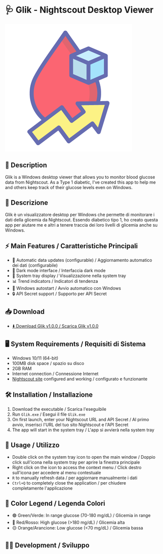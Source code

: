 # 🩺 Glik - Nightscout Desktop Viewer

![Glik Logo](src/assets/logo_glik.png)

## 📝 Description
Glik is a Windows desktop viewer that allows you to monitor blood glucose data from Nightscout. As a Type 1 diabetic, I've created this app to help me and others keep track of their glucose levels even on Windows.

## 📝 Descrizione
Glik è un visualizzatore desktop per Windows che permette di monitorare i dati della glicemia da Nightscout. Essendo diabetico tipo 1, ho creato questa app per aiutare me e altri a tenere traccia dei loro livelli di glicemia anche su Windows.

## ⚡ Main Features / Caratteristiche Principali
- 🔄 Automatic data updates (configurable) / Aggiornamento automatico dei dati (configurabile)
- 🎨 Dark mode interface / Interfaccia dark mode
- 🔔 System tray display / Visualizzazione nella system tray
- 📊 Trend indicators / Indicatori di tendenza
- 🚀 Windows autostart / Avvio automatico con Windows
- 🔒 API Secret support / Supporto per API Secret

## 📥 Download
- [⬇️ Download Glik v1.0.0 / Scarica Glik v1.0.0](https://github.com/emmanueleP/glik/releases/download/v1.0.0/Glik_Setup.exe)

## 🖥️ System Requirements / Requisiti di Sistema
- Windows 10/11 (64-bit)
- 100MB disk space / spazio su disco
- 2GB RAM
- Internet connection / Connessione Internet
- [Nightscout site](https://nightscout.github.io/) configured and working / configurato e funzionante

## 🛠️ Installation / Installazione
1. Download the executable / Scarica l'eseguibile
2. Run `Glik.exe` / Esegui il file `Glik.exe`
3. On first launch, enter your Nightscout URL and API Secret / Al primo avvio, inserisci l'URL del tuo sito Nightscout e l'API Secret
4. The app will start in the system tray / L'app si avvierà nella system tray

## 🎯 Usage / Utilizzo
- Double click on the system tray icon to open the main window / Doppio click sull'icona nella system tray per aprire la finestra principale
- Right click on the icon to access the context menu / Click destro sull'icona per accedere al menu contestuale
- `R` to manually refresh data / per aggiornare manualmente i dati
- `Ctrl+Q` to completely close the application / per chiudere completamente l'applicazione

## 🎨 Color Legend / Legenda Colori
- 🟢 Green/Verde: In range glucose (70-180 mg/dL) / Glicemia in range
- 🔴 Red/Rosso: High glucose (>180 mg/dL) / Glicemia alta
- 🟡 Orange/Arancione: Low glucose (<70 mg/dL) / Glicemia bassa

## 👨‍💻 Development / Sviluppo 